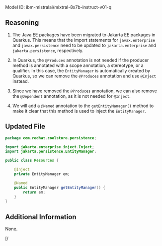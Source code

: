Model ID: ibm-mistralai/mixtral-8x7b-instruct-v01-q

## Reasoning

1. The Java EE packages have been migrated to Jakarta EE packages in Quarkus. This means that the import statements for `javax.enterprise` and `javax.persistence` need to be updated to `jakarta.enterprise` and `jakarta.persistence`, respectively.

2. In Quarkus, the `@Produces` annotation is not needed if the producer method is annotated with a scope annotation, a stereotype, or a qualifier. In this case, the `EntityManager` is automatically created by Quarkus, so we can remove the `@Produces` annotation and use `@Inject` instead.

3. Since we have removed the `@Produces` annotation, we can also remove the `@Dependent` annotation, as it is not needed for `@Inject`.

4. We will add a `@Named` annotation to the `getEntityManager()` method to make it clear that this method is used to inject the `EntityManager`.

## Updated File

```java
package com.redhat.coolstore.persistence;

import jakarta.enterprise.inject.Inject;
import jakarta.persistence.EntityManager;

public class Resources {

    @Inject
    private EntityManager em;

    @Named
    public EntityManager getEntityManager() {
        return em;
    }
}
```

## Additional Information

None.

[/
```